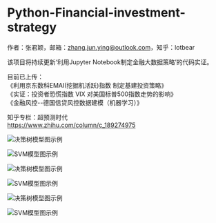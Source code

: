 # Python-Financial-investment-strategy

作者：张君颖，邮箱：zhang.jun.ying@outlook.com，知乎：lotbear      

该项目将持续更新‘利用Jupyter Notebook制定金融大数据策略’的代码实证。     

目前已上传：   
《利用京东数科EMAI(挖掘机活跃)指数 制定基建投资策略》   
《实证：投资者恐慌指数 VIX 对美国标普500指数走势的影响》      
《金融风控--德国信贷风控数据建模（机器学习）》

知乎专栏：超预测时代   
https://www.zhihu.com/column/c_189274975     

![决策树模型图示例](C:/Users/lotbear/Desktop/GitHub/Python-Financial-investment-strategy/德国信贷风控数据实战/进阶3：决策树_神经网络_支持向量机/DT_classification_plot.png)     

![SVM模型图示例](C:/Users/lotbear/Desktop/GitHub/Python-Financial-investment-strategy/德国信贷风控数据实战/进阶3：决策树_神经网络_支持向量机/SVM_classification_plot.png)     

![决策树模型图示例](C:\Users\lotbear\Desktop\德国信贷风控数据实战\进阶3：决策树_神经网络_支持向量机\DT_classification_plot.png)   

![SVM模型图示例](C:\Users\lotbear\Desktop\德国信贷风控数据实战\进阶3：决策树_神经网络_支持向量机\SVM_classification_plot.png)    

![决策树模型图示例](C:/Users/lotbear/Desktop/德国信贷风控数据实战/进阶3：决策树_神经网络_支持向量机/DT_classification_plot.png)   

![SVM模型图示例](C:/Users/lotbear/Desktop/德国信贷风控数据实战/进阶3：决策树_神经网络_支持向量机/SVM_classification_plot.png)    
